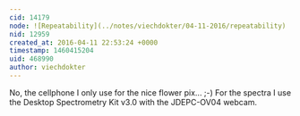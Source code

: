 ```yaml
---
cid: 14179
node: ![Repeatability](../notes/viechdokter/04-11-2016/repeatability)
nid: 12959
created_at: 2016-04-11 22:53:24 +0000
timestamp: 1460415204
uid: 468990
author: viechdokter
---
```


No, the cellphone I only use for the nice flower pix...  ;-)   For the spectra I use the Desktop Spectrometry Kit v3.0 with the JDEPC-OV04 webcam.